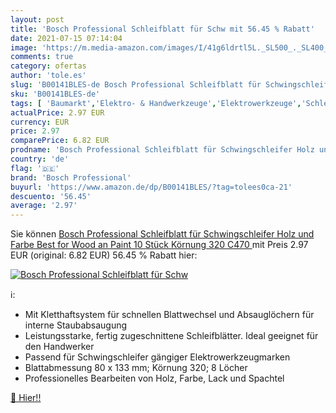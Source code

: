 ```yaml
---
layout: post
title: 'Bosch Professional Schleifblatt für Schw mit 56.45 % Rabatt'
date: 2021-07-15 07:14:04
image: 'https://m.media-amazon.com/images/I/41g6ldrtl5L._SL500_._SL400_.jpg'
comments: true
category: ofertas
author: 'tole.es'
slug: 'B00141BLES-de Bosch Professional Schleifblatt für Schwingschleifer Holz...'
sku: 'B00141BLES-de'
tags: [ 'Baumarkt','Elektro- & Handwerkzeuge','Elektrowerkzeuge','Schleifblätter','Schleifgeräte-Zubehör','Schleifmaschinen','Zubehör für Elektrowerkzeuge','bosch professional', ]
actualPrice: 2.97 EUR
currency: EUR
price: 2.97
comparePrice: 6.82 EUR
prodname: 'Bosch Professional Schleifblatt für Schwingschleifer Holz und Farbe Best for Wood an Paint  10 Stück  Körnung 320  C470 '
country: 'de'
flag: '🇩🇪'
brand: 'Bosch Professional'
buyurl: 'https://www.amazon.de/dp/B00141BLES/?tag=tolees0ca-21'
descuento: '56.45'
average: '2.97'
---
```


Sie können [Bosch Professional Schleifblatt für Schwingschleifer Holz und Farbe Best for Wood an Paint  10 Stück  Körnung 320  C470 ](https://www.amazon.de/dp/B00141BLES/?tag=tolees0ca-21) mit Preis 2.97 EUR (original: 6.82 EUR) 56.45 % Rabatt hier:

[![Bosch Professional Schleifblatt für Schw](https://m.media-amazon.com/images/I/41g6ldrtl5L._SL500_._SL400_.jpg)](https://www.amazon.de/dp/B00141BLES/?tag=tolees0ca-21)

ℹ️:

- Mit Kletthaftsystem für schnellen Blattwechsel und Absauglöchern für interne Staubabsaugung
- Leistungsstarke, fertig zugeschnittene Schleifblätter. Ideal geeignet für den Handwerker
- Passend für Schwingschleifer gängiger Elektrowerkzeugmarken
- Blattabmessung 80 x 133 mm; Körnung 320; 8 Löcher
- Professionelles Bearbeiten von Holz, Farbe, Lack und Spachtel

[🛒 Hier!!](https://www.amazon.de/dp/B00141BLES/?tag=tolees0ca-21)
